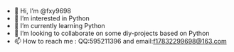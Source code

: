 - 👋 Hi, I’m @fxy9698
- 👀 I’m interested in Python
- 🌱 I’m currently learning Python
- 💞️ I’m looking to collaborate on some diy-projects based on Python
- 📫 How to reach me : QQ:595211396 and email:f17832299698@163.com

<!---
fxy9698/fxy9698 is a ✨ special ✨ repository because its `README.md` (this file) appears on your GitHub profile.
You can click the Preview link to take a look at your changes.
--->
